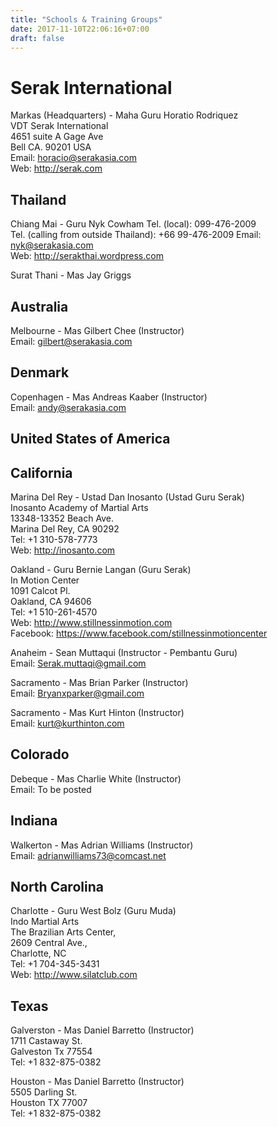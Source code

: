 ```yaml
---
title: "Schools & Training Groups"
date: 2017-11-10T22:06:16+07:00
draft: false
---
```


# Serak International
Markas (Headquarters) - Maha Guru Horatio Rodriquez  
VDT Serak International  
4651 suite A Gage Ave  
Bell CA. 90201 USA  
Email: horacio@serakasia.com  
Web: http://serak.com

## Thailand
Chiang Mai - Guru Nyk Cowham 
Tel. (local): 099-476-2009  
Tel. (calling from outside Thailand): +66 99-476-2009 
Email: nyk@serakasia.com  
Web: http://serakthai.wordpress.com

Surat Thani - Mas Jay Griggs

## Australia
Melbourne - Mas Gilbert Chee (Instructor)  
Email: gilbert@serakasia.com

## Denmark
Copenhagen - Mas Andreas Kaaber (Instructor)  
Email: andy@serakasia.com

## United States of America

## California
Marina Del Rey - Ustad Dan Inosanto (Ustad Guru Serak)  
Inosanto Academy of Martial Arts  
13348-13352 Beach Ave.  
Marina Del Rey, CA 90292  
Tel: +1 310-578-7773  
Web: http://inosanto.com

Oakland - Guru Bernie Langan (Guru Serak)  
In Motion Center  
1091 Calcot Pl.  
Oakland, CA 94606  
Tel: +1 510-261-4570  
Web: http://www.stillnessinmotion.com  
Facebook: https://www.facebook.com/stillnessinmotioncenter

Anaheim - Sean Muttaqui (Instructor - Pembantu Guru)  
Email: Serak.muttaqi@gmail.com

Sacramento - Mas Brian Parker (Instructor)  
Email: Bryanxparker@gmail.com

Sacramento - Mas Kurt Hinton (Instructor)  
Email: kurt@kurthinton.com

## Colorado
Debeque - Mas Charlie White (Instructor)  
Email: To be posted

## Indiana
Walkerton - Mas Adrian Williams (Instructor)  
Email: adrianwilliams73@comcast.net

## North Carolina
Charlotte - Guru West Bolz (Guru Muda)  
Indo Martial Arts  
The Brazilian Arts Center,  
2609 Central Ave.,  
Charlotte, NC  
Tel: +1 704-345-3431  
Web: http://www.silatclub.com

## Texas
Galverston - Mas Daniel Barretto (Instructor)  
1711 Castaway St.  
Galveston Tx 77554  
​Tel: +1 832-875-0382  

Houston - Mas Daniel Barretto (Instructor)  
5505 Darling St.  
Houston TX 77007  
Tel: +1 832-875-0382  
